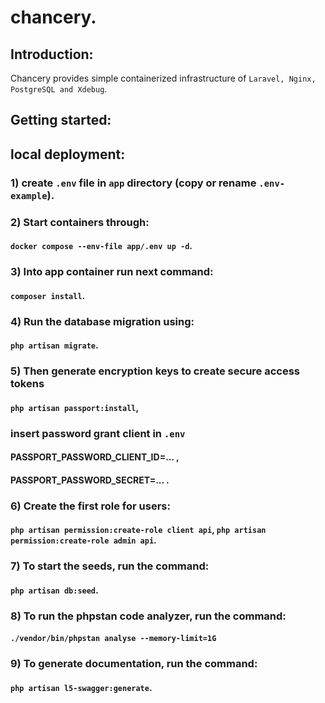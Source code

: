 # chancery.

## Introduction:

Chancery provides simple containerized infrastructure of `Laravel, Nginx, PostgreSQL and Xdebug`.

## Getting started:

## local deployment:

### 1) create `.env` file in `app` directory (copy or rename `.env-example`).
### 2) Start containers through:
#### `docker compose --env-file app/.env up -d`.
### 3) Into app container run next command:
#### `composer install`.
### 4) Run the database migration using:
#### `php artisan migrate`.
### 5) Then generate encryption keys to create secure access tokens
#### `php artisan passport:install`,
### insert password grant client in `.env`
#### PASSPORT_PASSWORD_CLIENT_ID=... ,
#### PASSPORT_PASSWORD_SECRET=... .
### 6) Create the first role for users:
#### `php artisan permission:create-role client api`, `php artisan permission:create-role admin api`.
### 7) To start the seeds, run the command:
#### `php artisan db:seed`.
### 8) To run the phpstan code analyzer, run the command:
#### `./vendor/bin/phpstan analyse --memory-limit=1G`
### 9) To generate documentation, run the command:
#### `php artisan l5-swagger:generate`.
